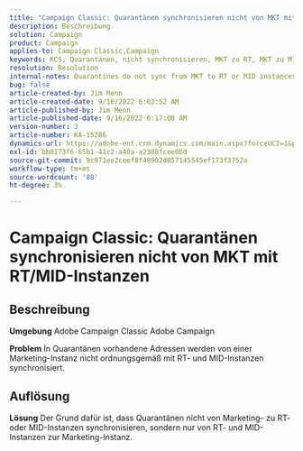 ```yaml
---
title: "Campaign Classic: Quarantänen synchronisieren nicht von MKT mit RT/MID-Instanzen"
description: Beschreibung
solution: Campaign
product: Campaign
applies-to: Campaign Classic,Campaign
keywords: KCS, Quarantänen, nicht synchronisieren, MKT zu RT, MKT zu MID, Instanzen
resolution: Resolution
internal-notes: Quarantines do not sync from MKT to RT or MID instances
bug: false
article-created-by: Jim Menn
article-created-date: 9/16/2022 6:03:52 AM
article-published-by: Jim Menn
article-published-date: 9/16/2022 6:17:08 AM
version-number: 3
article-number: KA-15286
dynamics-url: https://adobe-ent.crm.dynamics.com/main.aspx?forceUCI=1&pagetype=entityrecord&etn=knowledgearticle&id=64033d55-8535-ed11-9db1-0022480866ad
exl-id: bb0173f6-65b1-41c2-a40a-a2308fcee0bd
source-git-commit: 9c971ee2ceef8f48902d857145545ef173f3752a
workflow-type: tm+mt
source-wordcount: '88'
ht-degree: 3%

---
```


# Campaign Classic: Quarantänen synchronisieren nicht von MKT mit RT/MID-Instanzen

## Beschreibung


<b>Umgebung</b>
Adobe Campaign Classic Adobe Campaign

<b>Problem</b>
In Quarantänen vorhandene Adressen werden von einer Marketing-Instanz nicht ordnungsgemäß mit RT- und MID-Instanzen synchronisiert.


## Auflösung


<b>Lösung</b>
Der Grund dafür ist, dass Quarantänen nicht von Marketing- zu RT- oder MID-Instanzen synchronisieren, sondern nur von RT- und MID-Instanzen zur Marketing-Instanz.
